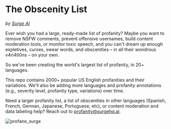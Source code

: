 # The Obscenity List
*by [Surge AI](https://www.surgehq.ai)*

Ever wish you had a large, ready-made list of profanity? Maybe you want to remove NSFW comments, prevent offensive usernames, build content moderation tools, or monitor toxic speech, and you can't dream up enough expletives, curses, swear words, and obscenities – in all their wondrous v4ri4ti0ns – on your own.

So we've been creating the world's largest list of profanity, in 20+ languages.

This repo contains 2000+ popular US English profanities and their variations. We'll also be adding more languages and profanity annotations (e.g., severity level, profanity type, variations) over time.

Need a larger profanity list, a list of obscenities in other languages (Spanish, French, German, Japanese, Portuguese, etc), or content moderation and data labeling help? Reach out to profanity@surgehq.ai.

![profane_surge](https://github.com/surge-ai/profanity/blob/main/EMOJI%20angry.png)
